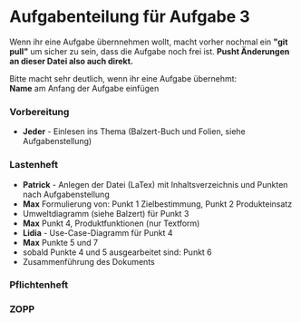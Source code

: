 # Aufgabenteilung für Aufgabe 3
Wenn ihr eine Aufgabe übernnehmen wollt, macht vorher nochmal ein __"git pull"__ um sicher zu sein, dass die Aufgabe noch frei ist. __Pusht Änderungen an dieser Datei also auch direkt.__

Bitte macht sehr deutlich, wenn ihr eine Aufgabe übernehmt:  
__Name__ am Anfang der Aufgabe einfügen

### Vorbereitung
* __Jeder__ - Einlesen ins Thema (Balzert-Buch und Folien, siehe Aufgabenstellung)

### Lastenheft
* __Patrick__ - Anlegen der Datei (LaTex) mit Inhaltsverzeichnis und Punkten nach Aufgabenstellung
* __Max__ Formulierung von: Punkt 1 Zielbestimmung, Punkt 2 Produkteinsatz
* Umweltdiagramm (siehe Balzert) für Punkt 3
* __Max__ Punkt 4, Produktfunktionen (nur Textform)
* __Lidia__ - Use-Case-Diagramm für Punkt 4
* __Max__ Punkte 5 und 7
* sobald Punkte 4 und 5 ausgearbeitet sind: Punkt 6
* Zusammenführung des Dokuments

### Pflichtenheft

### ZOPP
